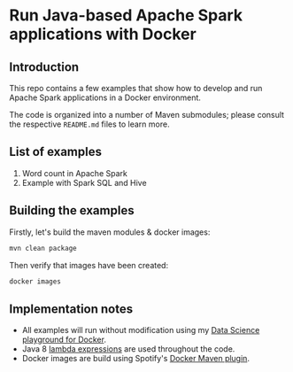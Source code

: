 # Run Java-based Apache Spark applications with Docker

## Introduction

This repo contains a few examples that show how to develop and run Apache Spark applications in a Docker environment.

The code is organized into a number of Maven submodules; please consult the respective `README.md` files to learn more.

## List of examples

1. Word count in Apache Spark
2. Example with Spark SQL and Hive

## Building the examples
Firstly, let's build the maven modules & docker images:

```bash
mvn clean package
```

Then verify that images have been created:

```bash
docker images
```

## Implementation notes

* All examples will run without modification using my [Data Science playground for Docker](https://github.com/bwv988/datascience-playground).
* Java 8 [lambda expressions](http://docs.oracle.com/javase/tutorial/java/javaOO/lambdaexpressions.html) are used throughout the code.
* Docker images are build using Spotify's [Docker Maven plugin](https://github.com/spotify/docker-maven-plugin).


